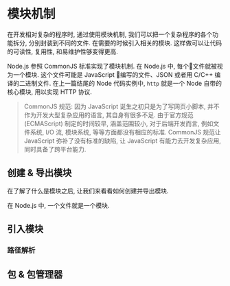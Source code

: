 # 模块机制

在开发相对复杂的程序时, 通过使用模块机制, 我们可以把一个复杂程序的各个功能拆分, 分别封装到不同的文件. 在需要的时候引入相关的模块. 这样做可以让代码的可读性, 复用性, 和易维护性够变得更高.  

Node.js 参照 CommonJS 标准实现了模块机制.  在 Node.js 中, 每个文件就被视为一个模块.  这个文件可能是 JavaScript 编写的文件、JSON 或者用 C/C++ 编译的二进制文件.  在上一篇结尾的 Node 代码实例中, `http` 就是一个 Node 自带的核心模块, 用以实现 HTTP 协议.

> CommonJS 规范: 因为 JavaScript 诞生之初只是为了写网页小脚本, 并不作为开发大型复杂应用的语言, 其自身有很多不足.  由于官方规范 (ECMAScript) 制定的时间较早, 涵盖范围较小, 对于后端开发而言, 例如文件系统, I/O 流, 模块系统, 等等方面都没有相应的标准.  CommonJS 规范让 JavaScript 弥补了没有标准的缺陷, 让 JavaScript 有能力去开发复杂应用, 同时具备了跨平台能力. 

## 创建 & 导出模块

在了解了什么是模块之后, 让我们来看看如何创建并导出模块.

在 Node.js 中, 一个文件就是一个模块.  


## 引入模块



### 路径解析

## 包 & 包管理器